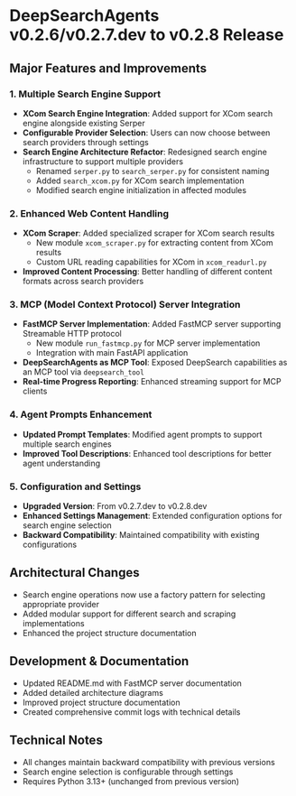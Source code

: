 # DeepSearchAgents v0.2.6/v0.2.7.dev to v0.2.8 Release

## Major Features and Improvements

### 1. Multiple Search Engine Support
- **XCom Search Engine Integration**: Added support for XCom search engine alongside existing Serper
- **Configurable Provider Selection**: Users can now choose between search providers through settings
- **Search Engine Architecture Refactor**: Redesigned search engine infrastructure to support multiple providers
  - Renamed `serper.py` to `search_serper.py` for consistent naming
  - Added `search_xcom.py` for XCom search implementation
  - Modified search engine initialization in affected modules

### 2. Enhanced Web Content Handling
- **XCom Scraper**: Added specialized scraper for XCom search results
  - New module `xcom_scraper.py` for extracting content from XCom results
  - Custom URL reading capabilities for XCom in `xcom_readurl.py`
- **Improved Content Processing**: Better handling of different content formats across search providers

### 3. MCP (Model Context Protocol) Server Integration
- **FastMCP Server Implementation**: Added FastMCP server supporting Streamable HTTP protocol
  - New module `run_fastmcp.py` for MCP server implementation
  - Integration with main FastAPI application
- **DeepSearchAgents as MCP Tool**: Exposed DeepSearch capabilities as an MCP tool via `deepsearch_tool`
- **Real-time Progress Reporting**: Enhanced streaming support for MCP clients

### 4. Agent Prompts Enhancement
- **Updated Prompt Templates**: Modified agent prompts to support multiple search engines
- **Improved Tool Descriptions**: Enhanced tool descriptions for better agent understanding

### 5. Configuration and Settings
- **Upgraded Version**: From v0.2.7.dev to v0.2.8.dev
- **Enhanced Settings Management**: Extended configuration options for search engine selection
- **Backward Compatibility**: Maintained compatibility with existing configurations

## Architectural Changes
- Search engine operations now use a factory pattern for selecting appropriate provider
- Added modular support for different search and scraping implementations
- Enhanced the project structure documentation

## Development & Documentation
- Updated README.md with FastMCP server documentation
- Added detailed architecture diagrams
- Improved project structure documentation
- Created comprehensive commit logs with technical details

## Technical Notes
- All changes maintain backward compatibility with previous versions
- Search engine selection is configurable through settings
- Requires Python 3.13+ (unchanged from previous version)